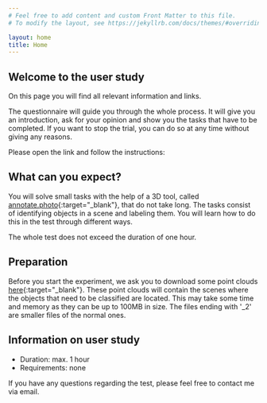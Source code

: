 ```yaml
---
# Feel free to add content and custom Front Matter to this file.
# To modify the layout, see https://jekyllrb.com/docs/themes/#overriding-theme-defaults

layout: home
title: Home
---
```


## Welcome to the user study

On this page you will find all relevant information and links.

The questionnaire will guide you through the whole process.
It will give you an introduction, ask for your opinion and show you the tasks that have to be completed.
If you want to stop the trial, you can do so at any time without giving any reasons.

Please open the link and follow the instructions:

## What can you expect?

You will solve small tasks with the help of a 3D tool, called [annotate.photo](http://annotate.photo/){:target="_blank"}, that do not take long.
The tasks consist of identifying objects in a scene and labeling them. You will learn how to do this in the test through different ways.

The whole test does not exceed the duration of one hour.

## Preparation

Before you start the experiment, we ask you to download some point clouds [here](https://drive.google.com/drive/folders/1e2Svnzeb38rXFrsM0XdQVqG0CwKrxDRw?usp=sharing){:target="_blank"}.
These point clouds will contain the scenes where the objects that need to be classified are located.
This may take some time and memory as they can be up to 100MB in size.
The files ending with '_2' are smaller files of the normal ones.  

## Information on user study

* Duration: max. 1 hour
* Requirements: none

If you have any questions regarding the test, please feel free to contact me via email.
